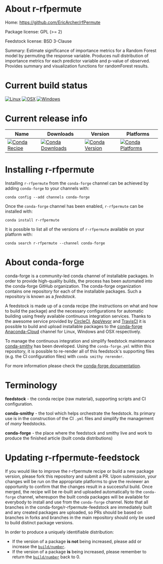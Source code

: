 About r-rfpermute
=================

Home: https://github.com/EricArcher/rfPermute

Package license: GPL (>= 2)

Feedstock license: BSD 3-Clause

Summary: Estimate significance of importance metrics for a Random Forest model by permuting the response variable. Produces null distribution of importance metrics for each predictor variable and p-value of observed. Provides summary and visualization functions for randomForest results.



Current build status
====================

[![Linux](https://img.shields.io/circleci/project/github/conda-forge/r-rfpermute-feedstock/master.svg?label=Linux)](https://circleci.com/gh/conda-forge/r-rfpermute-feedstock)
[![OSX](https://img.shields.io/travis/conda-forge/r-rfpermute-feedstock/master.svg?label=macOS)](https://travis-ci.org/conda-forge/r-rfpermute-feedstock)
[![Windows](https://img.shields.io/appveyor/ci/conda-forge/r-rfpermute-feedstock/master.svg?label=Windows)](https://ci.appveyor.com/project/conda-forge/r-rfpermute-feedstock/branch/master)

Current release info
====================

| Name | Downloads | Version | Platforms |
| --- | --- | --- | --- |
| [![Conda Recipe](https://img.shields.io/badge/recipe-r--rfpermute-green.svg)](https://anaconda.org/conda-forge/r-rfpermute) | [![Conda Downloads](https://img.shields.io/conda/dn/conda-forge/r-rfpermute.svg)](https://anaconda.org/conda-forge/r-rfpermute) | [![Conda Version](https://img.shields.io/conda/vn/conda-forge/r-rfpermute.svg)](https://anaconda.org/conda-forge/r-rfpermute) | [![Conda Platforms](https://img.shields.io/conda/pn/conda-forge/r-rfpermute.svg)](https://anaconda.org/conda-forge/r-rfpermute) |

Installing r-rfpermute
======================

Installing `r-rfpermute` from the `conda-forge` channel can be achieved by adding `conda-forge` to your channels with:

```
conda config --add channels conda-forge
```

Once the `conda-forge` channel has been enabled, `r-rfpermute` can be installed with:

```
conda install r-rfpermute
```

It is possible to list all of the versions of `r-rfpermute` available on your platform with:

```
conda search r-rfpermute --channel conda-forge
```


About conda-forge
=================

conda-forge is a community-led conda channel of installable packages.
In order to provide high-quality builds, the process has been automated into the
conda-forge GitHub organization. The conda-forge organization contains one repository
for each of the installable packages. Such a repository is known as a *feedstock*.

A feedstock is made up of a conda recipe (the instructions on what and how to build
the package) and the necessary configurations for automatic building using freely
available continuous integration services. Thanks to the awesome service provided by
[CircleCI](https://circleci.com/), [AppVeyor](https://www.appveyor.com/)
and [TravisCI](https://travis-ci.org/) it is possible to build and upload installable
packages to the [conda-forge](https://anaconda.org/conda-forge)
[Anaconda-Cloud](https://anaconda.org/) channel for Linux, Windows and OSX respectively.

To manage the continuous integration and simplify feedstock maintenance
[conda-smithy](https://github.com/conda-forge/conda-smithy) has been developed.
Using the ``conda-forge.yml`` within this repository, it is possible to re-render all of
this feedstock's supporting files (e.g. the CI configuration files) with ``conda smithy rerender``.

For more information please check the [conda-forge documentation](https://conda-forge.org/docs/).

Terminology
===========

**feedstock** - the conda recipe (raw material), supporting scripts and CI configuration.

**conda-smithy** - the tool which helps orchestrate the feedstock.
                   Its primary use is in the construction of the CI ``.yml`` files
                   and simplify the management of *many* feedstocks.

**conda-forge** - the place where the feedstock and smithy live and work to
                  produce the finished article (built conda distributions)


Updating r-rfpermute-feedstock
==============================

If you would like to improve the r-rfpermute recipe or build a new
package version, please fork this repository and submit a PR. Upon submission,
your changes will be run on the appropriate platforms to give the reviewer an
opportunity to confirm that the changes result in a successful build. Once
merged, the recipe will be re-built and uploaded automatically to the
`conda-forge` channel, whereupon the built conda packages will be available for
everybody to install and use from the `conda-forge` channel.
Note that all branches in the conda-forge/r-rfpermute-feedstock are
immediately built and any created packages are uploaded, so PRs should be based
on branches in forks and branches in the main repository should only be used to
build distinct package versions.

In order to produce a uniquely identifiable distribution:
 * If the version of a package **is not** being increased, please add or increase
   the [``build/number``](https://conda.io/docs/user-guide/tasks/build-packages/define-metadata.html#build-number-and-string).
 * If the version of a package **is** being increased, please remember to return
   the [``build/number``](https://conda.io/docs/user-guide/tasks/build-packages/define-metadata.html#build-number-and-string)
   back to 0.
